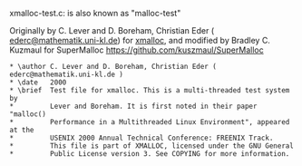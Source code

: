 xmalloc-test.c: is also known as "malloc-test"

Originally by C. Lever and D. Boreham, Christian Eder ( ederc@mathematik.uni-kl.de) for [xmalloc](https://github.com/ederc/xmalloc),
and modified by Bradley C. Kuzmaul for SuperMalloc <https://github.com/kuszmaul/SuperMalloc>

```GNU_General_Public_License_version_3
* \author C. Lever and D. Boreham, Christian Eder ( ederc@mathematik.uni-kl.de )
* \date   2000
* \brief  Test file for xmalloc. This is a multi-threaded test system by
*         Lever and Boreham. It is first noted in their paper "malloc()
*         Performance in a Multithreaded Linux Environment", appeared at the
*         USENIX 2000 Annual Technical Conference: FREENIX Track.
*         This file is part of XMALLOC, licensed under the GNU General
*         Public License version 3. See COPYING for more information.
```
